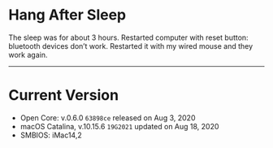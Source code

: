 # Hang After Sleep

The sleep was for about 3 hours. Restarted computer with reset button: bluetooth devices don’t work. Restarted it with my wired mouse and they work again.


---

# Current Version

- Open Core: v.0.6.0 `63898ce` released on Aug 3, 2020
- macOS Catalina, v.10.15.6 `19G2021` updated on Aug 18, 2020
- SMBIOS: iMac14,2

